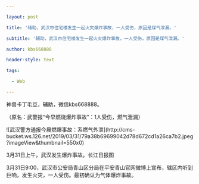 ---
layout: post
title: '辅助，武汉市住宅楼发生一起火灾爆炸事故，一人受伤，原因是煤气泄漏。'
subtitle: '辅助，武汉市住宅楼发生一起火灾爆炸事故，一人受伤，原因是煤气泄漏。'
author: kbs668888
header-style: text
tags:
  - Web
---
神兽卡丁毛豆，辅助，微信kbs668888。

（原名：武警报“今早燃烧爆炸事故”：1人受伤，燃气泄漏）

![武汉警方通报今晨燃爆事故：系燃气外泄](http://cms-
bucket.ws.126.net/2019/03/31/79a38b69699042d78d672cd1a26ca7b2.jpeg?imageView&thumbnail=550x0)  

3月31日上午，武汉发生爆炸事故。长江日报图

3月31日9:00，武汉市公安局青山区分局在平安青山官网微博上宣布，辖区内听到巨响，发生火灾，一人受伤。最初确认为气体爆炸事故。

